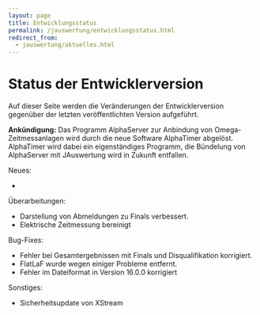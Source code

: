 ```yaml
---
layout: page
title: Entwicklungsstatus
permalink: /jauswertung/entwicklungsstatus.html
redirect_from:
  - jauswertung/aktuelles.html
---
```


# Status der Entwicklerversion

<!-- markdownlint-disable MD009 -->

Auf dieser Seite werden die Veränderungen der Entwicklerversion gegenüber der letzten veröffentlichten Version aufgeführt.

**Ankündigung:** Das Programm AlphaServer zur Anbindung von Omega-Zeitmessanlagen wird durch die neue Software AlphaTimer
abgelöst. AlphaTimer wird dabei ein eigenständiges Programm, die Bündelung von AlphaServer mit JAuswertung wird in Zukunft
entfallen.

Neues:

- 

Überarbeitungen:

- Darstellung von Abmeldungen zu Finals verbessert.
- Elektrische Zeitmessung bereinigt

Bug-Fixes:

- Fehler bei Gesamtergebnissen mit Finals und Disqualifikation korrigiert.
- FlatLaF wurde wegen einiger Probleme entfernt.
- Fehler im Dateiformat in Version 16.0.0 korrigiert

Sonstiges:

- Sicherheitsupdate von XStream
